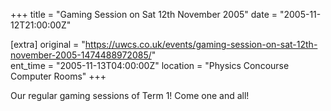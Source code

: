 +++
title = "Gaming Session on Sat 12th November 2005"
date = "2005-11-12T21:00:00Z"

[extra]
original = "https://uwcs.co.uk/events/gaming-session-on-sat-12th-november-2005-1474488972085/"    
ent_time = "2005-11-13T04:00:00Z"
location = "Physics Concourse Computer Rooms"
+++

Our regular gaming sessions of Term 1\! Come one and all\!

